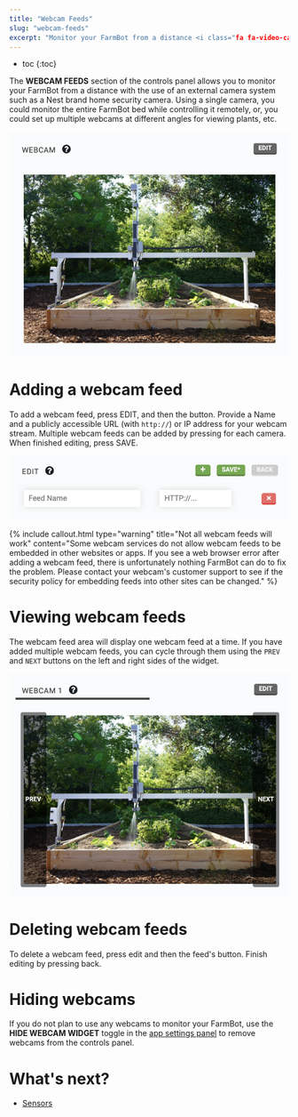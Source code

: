 ```yaml
---
title: "Webcam Feeds"
slug: "webcam-feeds"
excerpt: "Monitor your FarmBot from a distance <i class="fa fa-video-camera"></i>\n[Open this panel in the app](https://my.farm.bot/app/designer/controls)"
---
```


* toc
{:toc}

The **WEBCAM FEEDS** section of the controls panel allows you to monitor your FarmBot from a distance with the use of an external camera system such as a Nest brand home security camera. Using a single camera, you could monitor the entire FarmBot bed while controlling it remotely, or, you could set up multiple webcams at different angles for viewing plants, etc.

![Screen Shot 2020-06-30 at 12.04.19 PM.png](Screen_Shot_2020-06-30_at_12.04.19_PM.png)

# Adding a webcam feed
To add a webcam feed, press <span class="fb-button fb-gray">EDIT</span>, and then the <span class="fb-button fb-green"><i class="fa fa-plus"></i></span> button. Provide a <span class="fb-input">Name</span> and a publicly accessible <span class="fb-input">URL</span> (with `http://`) or IP address for your webcam stream. Multiple webcam feeds can be added by pressing <span class="fb-button fb-green"><i class="fa fa-plus"></i></span> for each camera. When finished editing, press <span class="fb-button fb-green">SAVE</span>.

![Screen Shot 2020-06-30 at 12.05.16 PM.png](Screen_Shot_2020-06-30_at_12.05.16_PM.png)



{%
include callout.html
type="warning"
title="Not all webcam feeds will work"
content="Some webcam services do not allow webcam feeds to be embedded in other websites or apps. If you see a web browser error after adding a webcam feed, there is unfortunately nothing FarmBot can do to fix the problem. Please contact your webcam's customer support to see if the security policy for embedding feeds into other sites can be changed."
%}

# Viewing webcam feeds
The webcam feed area will display one webcam feed at a time. If you have added multiple webcam feeds, you can cycle through them using the `PREV` and `NEXT` buttons on the left and right sides of the widget.

![Screen Shot 2020-06-30 at 12.07.56 PM.png](Screen_Shot_2020-06-30_at_12.07.56_PM.png)

# Deleting webcam feeds
To delete a webcam feed, press <span class="fb-button fb-gray">edit</span> and then the feed's <span class="fb-button fb-red"><i class="fa fa-times"></i></span> button. Finish editing by pressing <span class="fb-button fb-gray">back</span>.

# Hiding webcams
If you do not plan to use any webcams to monitor your FarmBot, use the **HIDE WEBCAM WIDGET** toggle in the [app settings panel](../../The-FarmBot-Web-App/settings/account-settings.md) to remove webcams from the controls panel.

# What's next?

 * [Sensors](../../The-FarmBot-Web-App/sensors.md)
